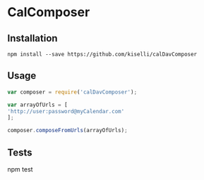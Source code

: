 # CalComposer

## Installation
```npm install --save https://github.com/kiselli/calDavComposer```

## Usage

```js
var composer = require('calDavComposer');

var arrayOfUrls = [
'http://user:password@myCalendar.com'
];

composer.composeFromUrls(arrayOfUrls);

```

## Tests
npm test

